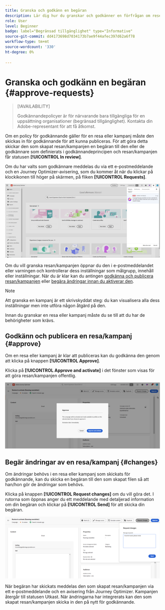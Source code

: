 ```yaml
---
title: Granska och godkänn en begäran
description: Lär dig hur du granskar och godkänner en förfrågan om rese- och kampanjpublicering.
role: User
level: Beginner
badge: label="Begränsad tillgänglighet" type="Informative"
source-git-commit: dd4173698d7034173b7ae9f44afec397d62a6f78
workflow-type: tm+mt
source-wordcount: '330'
ht-degree: 0%

---
```



# Granska och godkänn en begäran {#approve-requests}

>[!AVAILABILITY]
>
> Godkännandepolicyer är för närvarande bara tillgängliga för en uppsättning organisationer (begränsad tillgänglighet). Kontakta din Adobe-representant för att få åtkomst.

Om en policy för godkännande gäller för en resa eller kampanj måste den skickas in för godkännande för att kunna publiceras. För att göra detta skickar den som skapat resan/kampanjen en begäran till den eller de godkännare som definierats i godkännandeprincipen och resan/kampanjen får statusen **[!UICONTROL In review]**.

Om du har valts som godkännare meddelas du via ett e-postmeddelande och en Journey Optimizer-avisering, som du kommer åt när du klickar på klockikonen till höger på skärmen, på fliken **[!UICONTROL Requests]**.

![](assets/request-notification.png)

Om du vill granska resan/kampanjen öppnar du den i e-postmeddelandet eller varningen och kontrollerar dess inställningar som målgrupp, innehåll eller inställningar.
När du är klar kan du antingen [godkänna och publicera resan/kampanjen](#approve) eller [begära ändringar innan du aktiverar den](#changes).

>[!NOTE]
>
>Att granska en kampanj är ett skrivskyddat steg: du kan visualisera alla dess inställningar men inte utföra någon åtgärd på den.
>
>Innan du granskar en resa eller kampanj måste du se till att du har de behörigheter som krävs.

## Godkänn och publicera en resa/kampanj {#approve}

Om en resa eller kampanj är klar att publiceras kan du godkänna den genom att klicka på knappen **[!UICONTROL Approve]**.

Klicka på **[!UICONTROL Approve and activate]** i det fönster som visas för att göra resan/kampanjen offentlig.

![](assets/approve-request.png)

## Begär ändringar av en resa/kampanj {#changes}

Om ändringar behövs i en resa eller kampanj som skickats för godkännande, kan du skicka en begäran till den som skapat filen så att han/hon gör de ändringar som behövs.

Klicka på knappen **[!UICONTROL Request changes]** om du vill göra det. I rutorna som öppnas anger du ett meddelande med detaljerad information om din begäran och klickar på **[!UICONTROL Send]** för att skicka din begäran.

![](assets/request-changes.png)

När begäran har skickats meddelas den som skapat resan/kampanjen via ett e-postmeddelande och en avisering från Journey Optimizer. Kampanjen återgår till statusen Utkast. När ändringarna har integrerats kan den som skapat resan/kampanjen skicka in den på nytt för godkännande.
